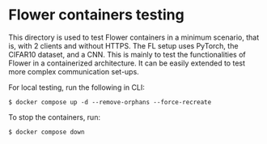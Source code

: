 # Flower containers testing

This directory is used to test Flower containers in a minimum scenario, that is, with 2 clients and without HTTPS. The FL setup uses PyTorch, the CIFAR10 dataset, and a CNN. This is mainly to test the functionalities of Flower in a containerized architecture. It can be easily extended to test more complex communication set-ups.

For local testing, run the following in CLI:
``` shell
$ docker compose up -d --remove-orphans --force-recreate
```

To stop the containers, run:
``` shell
$ docker compose down
```